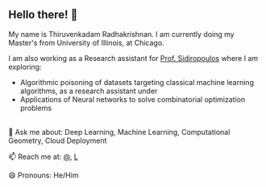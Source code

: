 

## Hello there! 👋

My name is Thiruvenkadam Radhakrishnan. I am currently doing my Master's from University of Illinois, at Chicago. 

I am also working as a Research assistant for [Prof. Sidiropoulos](https://sidiropo.people.uic.edu/) where I am exploring:
- Algorithmic poisoning of datasets targeting classical machine learning algorithms, as a research assistant under 
- Applications of Neural networks to solve combinatorial optimization problems


 \
 💬 Ask me about:  Deep Learning, Machine Learning, Computational Geometry, Cloud Deployment
 
 📫 Reach me at: [@](srthiruvenkadam@gmail.com), [L](https://www.linkedin.com/in/srthiruvenkadam/)
 
 😄 Pronouns: He/Him	



